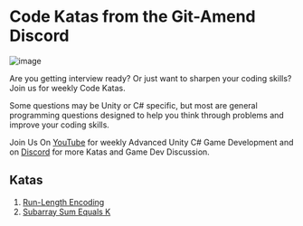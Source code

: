 # Code Katas from the Git-Amend Discord
![image](https://github.com/adammyhre/Code-Katas/assets/38876398/bef58635-b882-4417-844b-1b65533c9470)

Are you getting interview ready? Or just want to sharpen your coding skills? Join us for weekly Code Katas.

Some questions may be Unity or C# specific, but most are general programming questions designed to help you 
think through problems and improve your coding skills.

Join Us On [YouTube](https://youtube.com/@git-amend?sub_confirmation=1) for weekly Advanced Unity C# Game Development 
and on [Discord](https://discord.gg/FDRZGQBBUC) for more Katas and Game Dev Discussion.

## Katas
1. [Run-Length Encoding](Katas/RunlengthEncoding/)
2. [Subarray Sum Equals K](Katas/SubarraySumEqualsK/)
